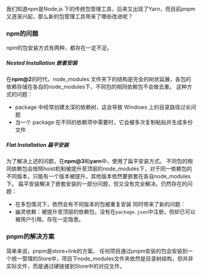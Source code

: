 我们知道npm是Node.js 下的传统包管理工具，后来又出现了Yarn，而目前pnpm又逐渐兴起，那么新的包管理工具带来了哪些改进呢？
### npm的问题
npm的包安装方式有两种，都存在一定不足。
##### Nested Installation 嵌套安装
在**npm@2**的时代，node_modules 文件夹下的结构是完全的树状延展，各包的依赖存储在各自的node_modules下，不同包的相同依赖包不会做去重。
这种方式的问题：
- package 中经常创建太深的依赖树，这会导致 Windows 上的目录路径过长问题
- 当一个 package 在不同的依赖项中需要时，它会被多次复制粘贴并生成多份文件
##### Flat Installation 扁平安装
为了解决上述的问题，在**npm@3**和**yarn**中，使用了扁平安装方式。
不同包的相同依赖包会按照hoist机制被提升至顶层的node_modules下，对于同一依赖包的不同版本，只能有一个版本被提升，其他版本依然要嵌套在各自node_modules下。
扁平安装解决了嵌套安装的一部分问题，但又没有完全解决。仍然存在的问题：
- 在多包情况下，依然会有不同版本的包被重复安装
同时带来了新的问题：
- 幽灵依赖：被提升至顶层的依赖包，没有在`package.json`中注册，但却已可以被用户引用。存在一定隐患。
### pnpm的解决方案
简单来说，pnpm是store+link的方案。
任何项目通过pnpm安装的包会安装到一个统一管理的Store中，项目下node_modules文件夹依然是目录树结构，但并非实际文件，而是通过硬链接到Store中的对应文件。